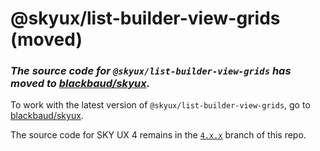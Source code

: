 # @skyux/list-builder-view-grids (moved)

### *The source code for `@skyux/list-builder-view-grids` has moved to [blackbaud/skyux](https://github.com/blackbaud/skyux).*

To work with the latest version of `@skyux/list-builder-view-grids`, go to [blackbaud/skyux](https://github.com/blackbaud/skyux).

The source code for SKY UX 4 remains in the [`4.x.x`](https://github.com/blackbaud/skyux-list-builder-view-grids/tree/4.x.x) branch of this repo.
